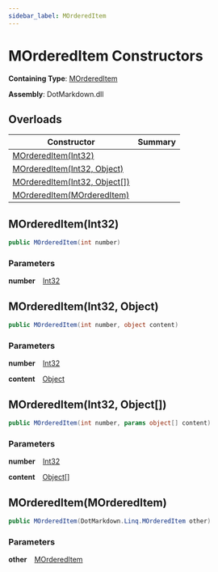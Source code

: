 ```yaml
---
sidebar_label: MOrderedItem
---
```


# MOrderedItem Constructors

**Containing Type**: [MOrderedItem](../index.md)

**Assembly**: DotMarkdown\.dll

## Overloads

| Constructor | Summary |
| ----------- | ------- |
| [MOrderedItem(Int32)](#DotMarkdown_Linq_MOrderedItem__ctor_System_Int32_) | |
| [MOrderedItem(Int32, Object)](#DotMarkdown_Linq_MOrderedItem__ctor_System_Int32_System_Object_) | |
| [MOrderedItem(Int32, Object\[\])](#DotMarkdown_Linq_MOrderedItem__ctor_System_Int32_System_Object___) | |
| [MOrderedItem(MOrderedItem)](#DotMarkdown_Linq_MOrderedItem__ctor_DotMarkdown_Linq_MOrderedItem_) | |

## MOrderedItem\(Int32\) <a id="DotMarkdown_Linq_MOrderedItem__ctor_System_Int32_"></a>

```csharp
public MOrderedItem(int number)
```

### Parameters

**number** &ensp; [Int32](https://docs.microsoft.com/en-us/dotnet/api/system.int32)

## MOrderedItem\(Int32, Object\) <a id="DotMarkdown_Linq_MOrderedItem__ctor_System_Int32_System_Object_"></a>

```csharp
public MOrderedItem(int number, object content)
```

### Parameters

**number** &ensp; [Int32](https://docs.microsoft.com/en-us/dotnet/api/system.int32)

**content** &ensp; [Object](https://docs.microsoft.com/en-us/dotnet/api/system.object)

## MOrderedItem\(Int32, Object\[\]\) <a id="DotMarkdown_Linq_MOrderedItem__ctor_System_Int32_System_Object___"></a>

```csharp
public MOrderedItem(int number, params object[] content)
```

### Parameters

**number** &ensp; [Int32](https://docs.microsoft.com/en-us/dotnet/api/system.int32)

**content** &ensp; [Object](https://docs.microsoft.com/en-us/dotnet/api/system.object)\[\]

## MOrderedItem\(MOrderedItem\) <a id="DotMarkdown_Linq_MOrderedItem__ctor_DotMarkdown_Linq_MOrderedItem_"></a>

```csharp
public MOrderedItem(DotMarkdown.Linq.MOrderedItem other)
```

### Parameters

**other** &ensp; [MOrderedItem](../index.md)